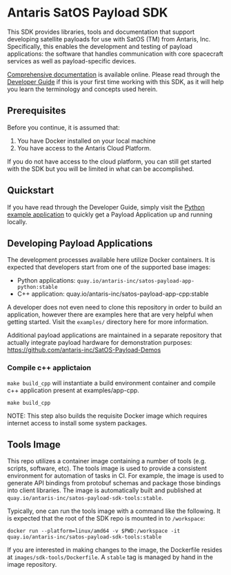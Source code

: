 # Antaris SatOS Payload SDK

This SDK provides libraries, tools and documentation that support developing satellite payloads for use with SatOS (TM) from Antaris, Inc.
Specifically, this enables the development and testing of payload applications: the software that handles communication with core spacecraft services as well as payload-specific devices.

[Comprehensive documentation](https://antaris-inc.github.io/SatOS-Payload-SDK/index.html) is available online. Please read through the [Developer Guide](https://antaris-inc.github.io/SatOS-Payload-SDK/developer-guide.html) if this is your first time working with this SDK, as it will help you learn the terminology and concepts used herein.

## Prerequisites

Before you continue, it is assumed that:
1. You have Docker installed on your local machine
2. You have access to the Antaris Cloud Platform.

If you do not have access to the cloud platform, you can still get started with the SDK but you will be limited in what can be accomplished.

## Quickstart

If you have read through the Developer Guide, simply visit the [Python example application](./examples/app-python/) to quickly get a Payload Application up and running locally.

## Developing Payload Applications

The development processes available here utilize Docker containers.
It is expected that developers start from one of the supported base images:

* Python applications: `quay.io/antaris-inc/satos-payload-app-python:stable`
* C++ application: quay.io/antaris-inc/satos-payload-app-cpp:stable

A developer does not even need to clone this repository in order to build an application, however there are examples
here that are very helpful when getting started.
Visit the `examples/` directory here for more information.

Additional payload applications are maintained in a separate repository that actually integrate payload hardware for
demonstration purposes: https://github.com/antaris-inc/SatOS-Payload-Demos

### Compile c++ applictaion

  `make build_cpp` will instantiate a build environment container and compile c++ application present at examples/app-cpp.

```
make build_cpp
```
  NOTE: This step also builds the requisite Docker image which requires internet access to install some system packages.
		
## Tools Image

This repo utilizes a container image containing a number of tools (e.g. scripts, software, etc).
The tools image is used to provide a consistent environment for automation of tasks in CI.
For example, the image is used to generate API bindings from protobuf schemas and package those bindings into client libraries.
The image is automatically built and published at `quay.io/antaris-inc/satos-payload-sdk-tools:stable`.

Typically, one can run the tools image with a command like the following. It is expected that the root of the SDK repo is mounted in to `/workspace`:

```
docker run --platform=linux/amd64 -v $PWD:/workspace -it quay.io/antaris-inc/satos-payload-sdk-tools:stable
```

If you are interested in making changes to the image, the Dockerfile resides at `images/sdk-tools/Dockerfile`.
A `stable` tag is managed by hand in the image repository.
